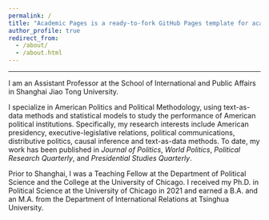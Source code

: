 ```yaml
---
permalink: /
title: "Academic Pages is a ready-to-fork GitHub Pages template for academic personal websites"
author_profile: true
redirect_from: 
  - /about/
  - /about.html
---
```



------
I am an Assistant Professor at the School of International and Public Affairs in Shanghai Jiao Tong University. 

I specialize in American Politics and Political Methodology, using text-as-data methods and statistical models to study the performance of American political institutions. Specifically, my research interests include American presidency, executive-legislative relations, political communications, distributive politics, causal inference and text-as-data methods. To date, my work has been published in _Journal of Politics_, _World Politics_, _Political Research Quarterly_, and _Presidential Studies Quarterly_.

Prior to Shanghai, I was a Teaching Fellow at the Department of Political Science and the College at the University of Chicago. I received my Ph.D. in Political Science at the University of Chicago in 2021 and earned a B.A. and an M.A. from the Department of International Relations at Tsinghua University.




